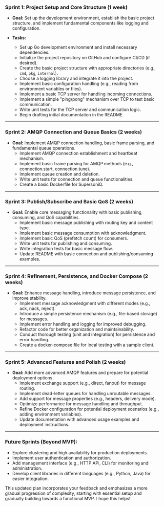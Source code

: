 ### Sprint 1: Project Setup and Core Structure (1 week)

* **Goal:** Set up the development environment, establish the basic project structure, and implement fundamental components like logging and configuration.

* **Tasks:**
    * Set up Go development environment and install necessary dependencies.
    * Initialize the project repository on GitHub and configure CI/CD (if desired).
    * Create the basic project structure with appropriate directories (e.g., `cmd`, `pkg`, `internal`).
    * Choose a logging library and integrate it into the project.
    * Implement basic configuration handling (e.g., reading from environment variables or files).
    * Implement a basic TCP server for handling incoming connections.
    * Implement a simple "ping/pong" mechanism over TCP to test basic communication.
    * Write unit tests for the TCP server and communication logic.
    * Begin drafting initial documentation in the README.
---
### Sprint 2: AMQP Connection and Queue Basics (2 weeks)

* **Goal:** Implement AMQP connection handling, basic frame parsing, and fundamental queue operations.
    * Implement AMQP connection establishment and heartbeat mechanism.
    * Implement basic frame parsing for AMQP methods (e.g., connection.start, connection.tune).
    * Implement queue creation and deletion.
    * Write unit tests for connection and queue functionalities.
    * Create a basic Dockerfile for SupersoniQ.
---
### Sprint 3:  Publish/Subscribe and Basic QoS (2 weeks)

* **Goal:**  Enable core messaging functionality with basic publishing, consuming, and QoS capabilities.
    * Implement basic message publishing with routing key and content type.
    * Implement basic message consumption with acknowledgment.
    * Implement basic QoS (prefetch count) for consumers.
    * Write unit tests for publishing and consuming.
    * Write integration tests for basic message flow.
    * Update README with basic connection and publishing/consuming examples.
---
### Sprint 4: Refinement, Persistence, and Docker Compose (2 weeks)

* **Goal:**  Enhance message handling, introduce message persistence, and improve stability.
    * Implement message acknowledgment with different modes (e.g., ack, nack, reject).
    * Introduce a simple persistence mechanism (e.g., file-based storage) for messages.
    * Implement error handling and logging for improved debugging.
    * Refactor code for better organization and maintainability.
    * Conduct thorough testing (unit and integration) for persistence and error handling.
    * Create a docker-compose file for local testing with a sample client.
---
### Sprint 5:  Advanced Features and Polish (2 weeks)

* **Goal:** Add more advanced AMQP features and prepare for potential deployment options.
    * Implement exchange support (e.g., direct, fanout) for message routing.
    * Implement dead-letter queues for handling unroutable messages.
    * Add support for message properties (e.g., headers, delivery mode).
    * Optimize performance for message handling and throughput.
    * Refine Docker configuration for potential deployment scenarios (e.g., adding environment variables).
    * Update documentation with advanced usage examples and deployment instructions.
---
### Future Sprints (Beyond MVP):

* Explore clustering and high availability for production deployments.
* Implement user authentication and authorization.
* Add management interface (e.g., HTTP API, CLI) for monitoring and administration.
* Develop client libraries in different languages (e.g., Python, Java) for easier integration.


This updated plan incorporates your feedback and emphasizes a more gradual progression of complexity, starting with essential setup and gradually building towards a functional MVP. I hope this helps!
